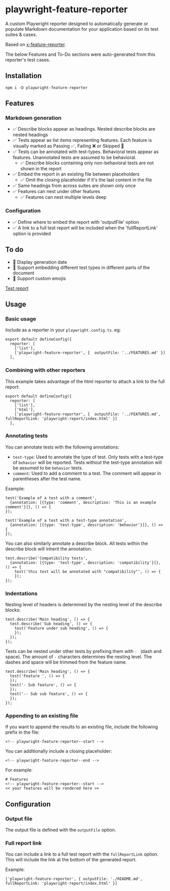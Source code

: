 # playwright-feature-reporter
A custom Playwright reporter designed to automatically generate or populate Markdown documentation for your application based on its test suites & cases.

Based on [x-feature-reporter](https://github.com/x-feature/x-feature-reporter).

The below Features and To-Do sections were auto-generated from this reporter's test cases.

## Installation

```
npm i -D playwright-feature-reporter
```

<!-- playwright-feature-reporter--start -->
## Features
  ### Markdown generation
  - :white_check_mark: Describe blocks appear as headings. Nested describe blocks are nested headings
  - :white_check_mark: Tests appear as list items representing features. Each feature is visually marked as Passing :white_check_mark:, Failing :x: or Skipped :construction:
  - :white_check_mark: Tests can be annotated with test-types. Behavioral tests appear as features. Unannotated tests are assumed to be behavioral.
    - :white_check_mark: Describe blocks containing only non-behavioral tests are not shown in the report
  - :white_check_mark: Embed the report in an existing file between placeholders
    - :white_check_mark: Omit the closing placeholder if it's the last content in the file
  - :white_check_mark: Same headings from across suites are shown only once
  - :white_check_mark: Features can nest under other features
    - :white_check_mark: Features can nest multiple levels deep
  ### Configuration
  - :white_check_mark: Define where to embed the report with 'outputFile' option
  - :white_check_mark: A link to a full test report will be included when the 'fullReportLink' option is provided
## To do
- :construction: Display generation date
- :construction: Support embedding different test types in different parts of the document
- :construction: Support custom emojis

[Test report](playwright-report/index.html)
<!-- playwright-feature-reporter--end -->

## Usage

### Basic usage
Include as a reporter in your `playwright.config.ts`. eg:

```
export default defineConfig({
  reporter: [
    ['list'],
    ['playwright-feature-reporter', {  outputFile: '../FEATURES.md' }]
  ],
```

### Combining with other reporters
This example takes advantage of the html reporter to attach a link to the full report:

```
export default defineConfig({
  reporter: [
    ['list'],
    ['html'],
    ['playwright-feature-reporter', {  outputFile: '../FEATURES.md', fullReportLink: 'playwright-report/index.html' }]
  ],
```
### Annotating tests

You can annotate tests with the following annotations:

- `test-type`: Used to annotate the type of test. Only tests with a test-type of `behavior` will be reported. Tests without the test-type annotation will be assumed to be `behavior` tests.
- `comment`: Used to add a comment to a test. The comment will appear in parentheses after the test name.

Example:
```
test('Example of a test with a comment', 
  {annotation: [{type: 'comment', description: 'This is an example comment'}]}, () => {
});

test('Example of a test with a test-type annotation', 
  {annotation: [{type: 'test-type', description: 'behavior'}]}, () => {
});
```

You can also similarly annotate a describe block. All tests within the describe block will inherit the annotation.

```
test.describe('Compatibility tests', 
  {annotation: [{type: 'test-type', description: 'compatibility'}]}, () => {
    test('this test will be annotated with "compatibility"', () => {
    });
});
```

### Indentations

Nesting level of headers is determined by the nesting level of the describe blocks:

```
test.describe('Main heading', () => {
  test.describe('Sub heading', () => {
    test('Feature under sub heading', () => {
    });
  });
});
```

Tests can be nested under other tests by prefixing them with `- ` (dash and space). The amount of `-` characters determines the nesting level.
The dashes and space will be trimmed from the feature name.

```
test.describe('Main heading', () => {
  test('Feature ', () => {
  });
  test('- Sub feature', () => {
  });
  test('-- Sub sub feature', () => {
  });
});
```

### Appending to an existing file
If you want to append the results to an existing file, include the following prefix in the file:

```
<!-- playwright-feature-reporter--start -->
```
You can additionally include a closing placeholder:

```
<!-- playwright-feature-reporter--end -->
```

For example:

```
# Features
<!-- playwright-feature-reporter--start -->
<< your features will be rendered here >>
```
## Configuration

### Output file
The output file is defined with the `outputFile` option.

### Full report link
You can include a link to a full test report with the `fullReportLink` option. This will include the link at the bottom of the generated report.

Example:
```
['playwright-feature-reporter', { outputFile: './README.md', fullReportLink: 'playwright-report/index.html' }]
```